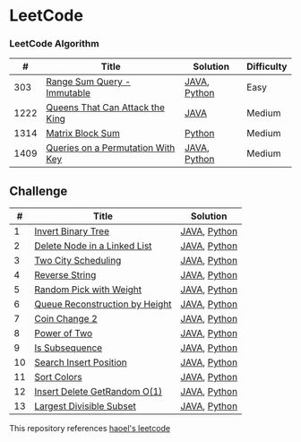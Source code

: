 LeetCode
========

### LeetCode Algorithm


| # | Title | Solution | Difficulty |
|---| ----- | -------- | ---------- |
|303|[Range Sum Query - Immutable](https://leetcode.com/problems/range-sum-query-immutable/) | [JAVA](./algorithms/java/303_Range_Sum_Query_Immutable.java), [Python](./algorithms/python/303_Range_Sum_Query_Immutable.py) |Easy|
|1222|[Queens That Can Attack the King](https://leetcode.com/problems/queens-that-can-attack-the-king/) | [JAVA](./algorithms/java/1222_Queens_That_Can_Attack_the_King.java) |Medium|
|1314|[Matrix Block Sum](https://leetcode.com/problems/matrix-block-sum/) | [Python](./algorithms/python/1314_Matrix_Block_Sum.py) |Medium|
|1409|[Queries on a Permutation With Key](https://leetcode.com/problems/queries-on-a-permutation-with-key/) | [JAVA](./algorithms/java/1409_Queries_on_a_Permutation_With_Key.java), [Python](./algorithms/python/1409_Queries_on_a_Permutation_With_Key.py) |Medium|


## Challenge


| # | Title | Solution |
|---| ----- | -------- |
| 1 | [Invert Binary Tree](https://leetcode.com/explore/challenge/card/june-leetcoding-challenge/539/week-1-june-1st-june-7th/3347/) | [JAVA](./algorithms/java/Challenge_Invert_Binary_Tree.java), [Python](./algorithms/python/Challenge_Invert_Binary_Tree.py) |
| 2 | [Delete Node in a Linked List](https://leetcode.com/explore/challenge/card/june-leetcoding-challenge/539/week-1-june-1st-june-7th/3348/) | [JAVA](./algorithms/java/Challenge_Delete_Node_in_a_Linked_List.java), [Python](./algorithms/python/Challenge_Delete_Node_in_a_Linked_List.py) |
| 3 | [Two City Scheduling](https://leetcode.com/explore/challenge/card/june-leetcoding-challenge/539/week-1-june-1st-june-7th/3349/) | [JAVA](./algorithms/java/Challenge_Two_City_Scheduling.java), [Python](./algorithms/python/Challenge_Two_City_Scheduling.py) |
| 4 | [Reverse String](https://leetcode.com/explore/challenge/card/june-leetcoding-challenge/539/week-1-june-1st-june-7th/3350/) | [JAVA](./algorithms/java/Challenge_Reverse_String.java), [Python](./algorithms/python/Challenge_Reverse_String.py) |
| 5 | [Random Pick with Weight](https://leetcode.com/explore/challenge/card/june-leetcoding-challenge/539/week-1-june-1st-june-7th/3351/) | [JAVA](./algorithms/java/Challenge_Random_Pick_with_Weight.java), [Python](./algorithms/python/Challenge_Random_Pick_with_Weight.py) |
| 6 | [Queue Reconstruction by Height](https://leetcode.com/explore/challenge/card/june-leetcoding-challenge/539/week-1-june-1st-june-7th/3352/) | [JAVA](./algorithms/java/Challenge_Queue_Reconstruction_by_Height.java), [Python](./algorithms/python/Challenge_Queue_Reconstruction_by_Height.py) |
| 7 | [Coin Change 2](https://leetcode.com/explore/challenge/card/june-leetcoding-challenge/539/week-1-june-1st-june-7th/3353/) | [JAVA](./algorithms/java/Challenge_Coin_Change_2.java), [Python](./algorithms/python/Challenge_Coin_Change_2.py) |
| 8 | [Power of Two](https://leetcode.com/explore/challenge/card/june-leetcoding-challenge/540/week-2-june-8th-june-14th/3354/) | [JAVA](./algorithms/java/Challenge_Power_of_Two.java), [Python](./algorithms/python/Challenge_Power_of_Two.py) |
| 9 | [Is Subsequence](https://leetcode.com/explore/challenge/card/june-leetcoding-challenge/540/week-2-june-8th-june-14th/3355/) | [JAVA](./algorithms/java/Challenge_Is_Subsequence.java), [Python](./algorithms/python/Challenge_Is_Subsequence.py) |
| 10 | [Search Insert Position](https://leetcode.com/explore/challenge/card/june-leetcoding-challenge/540/week-2-june-8th-june-14th/3356/) | [JAVA](./algorithms/java/Challenge_Search_Insert_Position.java), [Python](./algorithms/python/Challenge_Search_Insert_Position.py) |
| 11 | [Sort Colors](https://leetcode.com/explore/challenge/card/june-leetcoding-challenge/540/week-2-june-8th-june-14th/3357/) | [JAVA](./algorithms/java/Challenge_Sort_Colors.java), [Python](./algorithms/python/Challenge_Sort_Colors.py) |
| 12 | [Insert Delete GetRandom O(1)](https://leetcode.com/explore/challenge/card/june-leetcoding-challenge/540/week-2-june-8th-june-14th/3358/) | [JAVA](./algorithms/java/Challenge_Insert_Delete_GetRandomO1.java), [Python](./algorithms/python/Challenge_Insert_Delete_GetRandomO1.py) |
| 13 | [Largest Divisible Subset](https://leetcode.com/explore/challenge/card/june-leetcoding-challenge/540/week-2-june-8th-june-14th/3359/) | [JAVA](./algorithms/java/Challenge_Largest_Divisible_Subset.java), [Python](./algorithms/python/Challenge_Largest_Divisible_Subset.py) |

This repository references [haoel's leetcode](https://github.com/haoel/leetcode)
